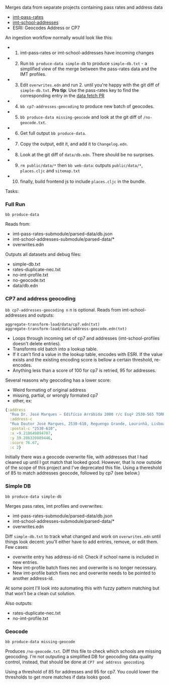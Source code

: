 Merges data from separate projects containing pass rates and address data
- [imt-pass-rates](https://github.com/codecadre/imt-pass-rates)
- [imt-school-addresses](https://github.com/codecadre/imt-school-addresses)
- ESRI: Geocodes Address or CP7

An ingestion workflow normally would look like this:

- 1. imt-pass-rates or imt-school-addresses have incoming changes
- 2. Run `bb produce-data simple-db` to produce `simple-db.txt` - a simplified view of the merge between the pass-rates data and the IMT profiles.
- 3. Edit `overwrites.edn` and run 2. until you're happy with the git diff of `simple-db.txt`. **Pro tip**: Use the pass-rates key to find the corresponding entry in the [data fetch PR](https://github.com/codecadre/imt-school-addresses/pull/2)
- 4. `bb cp7-addresses-geocoding` to produce new batch of geocodes.
- 5. `bb produce-data missing-geocode` and look at the git diff of `/no-geocode.txt`.
- 6. Get full output `bb produce-data`.
- 7. Copy the output, edit it, and add it to `Changelog.edn`.
- 8. Look at the git diff of `data/db.edn`. There should be no surprises.
- 9. `rm public/data/*` then `bb web-data`: outputs `public/data/*`, `places.cljc` and `sitemap.txt`
- 10. finally, build frontend js to include `places.cljc` in the bundle.

Tasks:

### Full Run

`bb produce-data`

Reads from:
- imt-pass-rates-submodule/parsed-data/db.json
- imt-school-addresses-submodule/parsed-data/*
- overwrites.edn

Outputs all datasets and debug files:
- simple-db.txt
- rates-duplicate-nec.txt
- no-imt-profile.txt
- no-geocode.txt
- data/db.edn

### CP7 and address geocoding

`bb cp7-addresses-geocoding n` n is optional. Reads from imt-school-addresses and outputs:

```
aggregate-transform-load/data/cp7.edn(txt)
aggregate-transform-load/data/address-geocode.edn(txt)
```
- Loops through incoming set of cp7 and addresses (imt-school-profiles doesn't delete entries).
- Transforms old batch into a lookup table.
- If it can't find a value in the lookup table, encodes with ESRI. If the value exists and the existing encoding score is bellow a certain threshold, re-encodes.
- Anything less than a score of 100 for cp7 is retried, 95 for addresses.

Several reasons why geocoding has a lower score:
- Weird formating of original address
- missing, partial, or wrongly formated cp7
- other, ex:
```clojure
{:address
  "Rua Dr. José Marques – Edifício Arrábida 2000 r/c Esqº 2530-565 TORRES NOVAS",
  :address-c
  "Rua Doutor José Marques, 2530-610, Reguengo Grande, Lourinhã, Lisboa",
  :postal-c "2530-610",
  :x -9.218649894707,
  :y 39.286320889446,
  :score 76.67,
  :c 2}
```

Initially there was a geocode overwrite file, with addresses that I had cleaned up until I got match that looked good. However, that Is now outside of the scope of this project and I've deprecated this file. Using a thereshold of 85 to match addresses geocode, followed by cp7 (see below.)

### Simple DB

`bb produce-data simple-db`

Merges pass rates, imt profiles and overwrites:

- imt-pass-rates-submodule/parsed-data/db.json
- imt-school-addresses-submodule/parsed-data/*
- overwrites.edn

Diff `simple-db.txt` to track what changed and work on `overwrites.edn` until things look decent: you'll either have to add entries, remove, or edit them. Few cases:
- overwrite entry has address-id nil: Check if school name is included in new entries.
- New imt-profile batch fixes nec and overwrite is no longer necessary.
- New imt-profile batch fixes nec and overwrite needs to be pointed to another address-id.

At some point I'll look into automating this with fuzzy pattern matching but that won't be a clean cut solution.

Also outputs:
- rates-duplicate-nec.txt
- no-imt-profile.txt

### Geocode

`bb produce-data missing-geocode`

Produces `/no-geocode.txt`. Diff this file to check which schools are missing geocoding. I'm not outputing a simplified DB for geocoding data quality control, instead, that should be done at `CP7 and address geocoding`.

Using a threshold of 85 for addresses and 95 for cp7. You could lower the thresholds to get more matches if data looks good.
